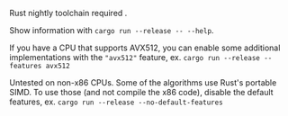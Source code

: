 Rust nightly toolchain required [](https://rustup.rs/).

Show information with `cargo run --release -- --help`.

If you have a CPU that supports AVX512, you can enable some additional
implementations with the `"avx512"` feature, ex.
`cargo run --release --features avx512`

Untested on non-x86 CPUs. Some of the algorithms use Rust's portable SIMD. To
use those (and not compile the x86 code), disable the default features, ex.
`cargo run --release --no-default-features`
